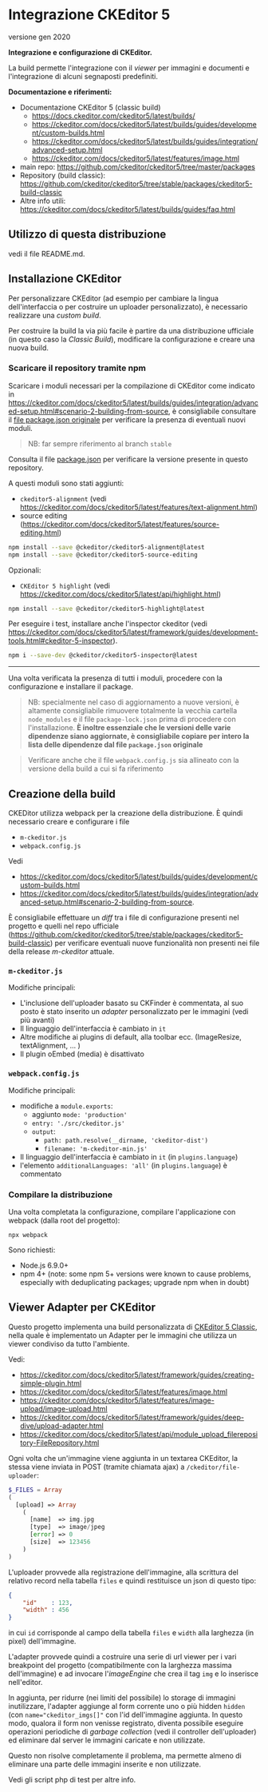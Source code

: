 # Integrazione CKEditor 5

versione gen 2020

**Integrazione e configurazione di CKEditor.**

La build permette l'integrazione con il *viewer* per immagini e documenti e l'integrazione di alcuni segnaposti predefiniti.


**Documentazione e riferimenti:**

* Documentazione CKEditor 5 (classic build) 
	* <https://docs.ckeditor.com/ckeditor5/latest/builds/>
	* <https://ckeditor.com/docs/ckeditor5/latest/builds/guides/development/custom-builds.html>
	* <https://ckeditor.com/docs/ckeditor5/latest/builds/guides/integration/advanced-setup.html>
	* <https://ckeditor.com/docs/ckeditor5/latest/features/image.html>
* main repo: <https://github.com/ckeditor/ckeditor5/tree/master/packages>
* Repository (build classic): <https://github.com/ckeditor/ckeditor5/tree/stable/packages/ckeditor5-build-classic>
* Altre info utili: <https://ckeditor.com/docs/ckeditor5/latest/builds/guides/faq.html>

## Utilizzo di questa distribuzione

vedi il file README.md.


## Installazione CKEditor

Per personalizzare CKEditor (ad esempio per cambiare la lingua dell'interfaccia o per costruire un uploader personalizzato), è necessario realizzare una *custom build*.

Per costruire la build la via più facile è partire da una distribuzione ufficiale (in questo caso la *Classic Build*), modificare la configurazione e creare una nuova build.


### Scaricare il repository tramite npm

Scaricare i moduli necessari per la compilazione di CKEditor come indicato in <https://ckeditor.com/docs/ckeditor5/latest/builds/guides/integration/advanced-setup.html#scenario-2-building-from-source>, è consigliabile consultare il [file package.json originale](https://github.com/ckeditor/ckeditor5/blob/master/packages/ckeditor5-build-classic/package.json) per verificare la presenza di eventuali nuovi moduli.

> NB: far sempre riferimento al branch `stable`

Consulta il file [package.json](./package.json) per verificare la versione presente in questo repository.



A questi moduli sono stati aggiunti: 

* `ckeditor5-alignment` (vedi <https://ckeditor.com/docs/ckeditor5/latest/features/text-alignment.html>)
* source editing (<https://ckeditor.com/docs/ckeditor5/latest/features/source-editing.html>)

```bash
npm install --save @ckeditor/ckeditor5-alignment@latest
npm install --save @ckeditor/ckeditor5-source-editing 
```



Opzionali:

* `CKEditor 5 highlight` (vedi <https://ckeditor.com/docs/ckeditor5/latest/api/highlight.html>) 

```bash
npm install --save @ckeditor/ckeditor5-highlight@latest
```

Per eseguire i test, installare anche l'inspector ckeditor (vedi <https://ckeditor.com/docs/ckeditor5/latest/framework/guides/development-tools.html#ckeditor-5-inspector>).

```bash
npm i --save-dev @ckeditor/ckeditor5-inspector@latest
```

---

Una volta verificata la presenza di tutti i moduli, procedere con la configurazione e installare il package.

> NB: specialmente nel caso di aggiornamento a nuove versioni, è altamente consigliabile rimuovere totalmente la vecchia cartella `node_modules` e il file `package-lock.json` prima di procedere con l'installazione. **È inoltre essenziale che le versioni delle varie dipendenze siano aggiornate, è consigliabile copiare per intero la lista delle dipendenze dal file `package.json` originale**

> Verificare anche che il file `webpack.config.js` sia allineato con la versione della build a cui si fa riferimento

## Creazione della build

CKEDitor utilizza webpack per la creazione della distribuzione. È quindi necessario creare e configurare i file 

* `m-ckeditor.js`
* `webpack.config.js` 


Vedi 

* <https://ckeditor.com/docs/ckeditor5/latest/builds/guides/development/custom-builds.html> 
* <https://ckeditor.com/docs/ckeditor5/latest/builds/guides/integration/advanced-setup.html#scenario-2-building-from-source>.

È consigliabile effettuare un *diff* tra i file di configurazione presenti nel progetto e quelli nel repo ufficiale (<https://github.com/ckeditor/ckeditor5/tree/stable/packages/ckeditor5-build-classic>) per verificare eventuali nuove funzionalità non presenti nei file della release *m-ckeditor* attuale.




### `m-ckeditor.js`

Modifiche principali:

* L'inclusione dell'uploader basato su CKFinder è commentata, al suo posto è stato inserito un *adapter* personalizzato per le immagini (vedi più avanti)
* Il linguaggio dell'interfaccia è cambiato in `it`
* Altre modifiche ai plugins di default, alla toolbar ecc. (ImageResize, textAlignment, ... )
* Il plugin oEmbed (media) è disattivato


### `webpack.config.js` 

Modifiche principali:

* modifiche a `module.exports`:
  * aggiunto `mode: 'production'`
  * `entry: './src/ckeditor.js'`
  * `output`:
      * `path: path.resolve(__dirname, 'ckeditor-dist')`
      * `filename: 'm-ckeditor-min.js'`
* Il linguaggio dell'interfaccia è cambiato in `it` (in `plugins.language`)
* l'elemento `additionalLanguages: 'all'` (in `plugins.language`) è commentato

### Compilare la distribuzione

Una volta completata la configurazione, compilare l'applicazione con webpack (dalla root del progetto):

```shell
npx webpack
```

Sono richiesti:

* Node.js 6.9.0+
* npm 4+ (note: some npm 5+ versions were known to cause problems, especially with deduplicating packages; upgrade npm when in doubt)



## Viewer Adapter per CKEditor

Questo progetto implementa una build personalizzata di [CKEditor 5 Classic](https://docs.ckeditor.com/ckeditor5/latest/examples/builds/classic-editor.html), nella quale è implementato un Adapter  per le immagini che utilizza un viewer condiviso da tutto l'ambiente.

Vedi:

* <https://ckeditor.com/docs/ckeditor5/latest/framework/guides/creating-simple-plugin.html>
* <https://ckeditor.com/docs/ckeditor5/latest/features/image.html>
* <https://ckeditor.com/docs/ckeditor5/latest/features/image-upload/image-upload.html>
* <https://ckeditor.com/docs/ckeditor5/latest/framework/guides/deep-dive/upload-adapter.html>
* <https://ckeditor.com/docs/ckeditor5/latest/api/module_upload_filerepository-FileRepository.html>


Ogni volta che un'immagine viene aggiunta in un textarea CKEditor, la stessa viene inviata in POST (tramite chiamata ajax) a `/ckeditor/file-uploader`:

```php
$_FILES = Array 
(
  [upload] => Array
    (
      [name]  => img.jpg
      [type]  => image/jpeg
      [error] => 0
      [size]  => 123456
    )
)
```

L'uploader provvede alla registrazione dell'immagine, alla scrittura del relativo record nella tabella `files` e quindi restituisce un json di questo tipo:

```json
{
	"id"    : 123,
	"width" : 456
}
```

in cui `id` corrisponde al campo della tabella `files` e `width` alla larghezza (in pixel) dell'immagine.

L'adapter provvede quindi a costruire una serie di url viewer per i vari breakpoint del progetto (compatibilmente con la larghezza massima dell'immagine) e ad invocare l'*imageEngine* che crea il tag `img` e lo inserisce nell'editor.

In aggiunta, per ridurre (nei limiti del possibile) lo storage di immagini inutilizzare, l'adapter aggiunge al form corrente uno o più hidden `hidden` (con `name="ckeditor_imgs[]"` con l'id dell'immagine aggiunta. In questo modo, qualora il form non venisse registrato, diventa possibile eseguire operazioni periodiche di *garbage collection* (vedi il controller dell'uploader) ed eliminare  dal server le immagini caricate e non utilizzate.

Questo non risolve completamente il problema, ma permette almeno di eliminare una parte delle immagini inserite e non utilizzate.

Vedi gli script php di test per altre info.
